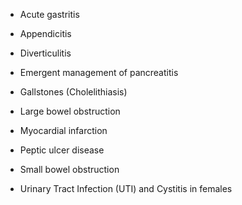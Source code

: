 - Acute gastritis

- Appendicitis

- Diverticulitis

- Emergent management of pancreatitis

- Gallstones (Cholelithiasis)

- Large bowel obstruction

- Myocardial infarction

- Peptic ulcer disease

- Small bowel obstruction

- Urinary Tract Infection (UTI) and Cystitis in females